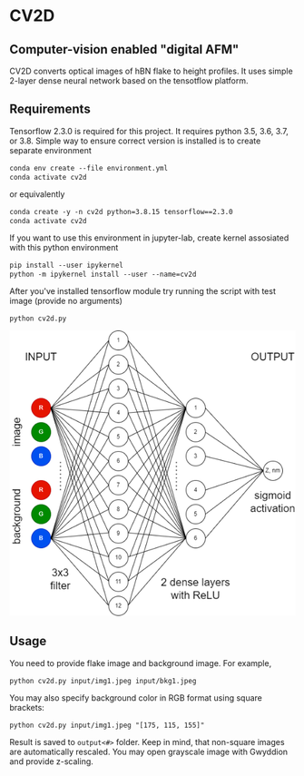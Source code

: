 # CV2D 
## Computer-vision enabled "digital AFM"

CV2D converts optical images of hBN flake to height profiles.
It uses simple 2-layer dense neural network based on the tensotflow platform.


## Requirements
Tensorflow 2.3.0 is required for this project. It requires python 3.5, 3.6, 3.7, or 3.8.
Simple way to ensure correct version is installed is to create separate environment
```
conda env create --file environment.yml
conda activate cv2d
```
or equivalently
```
conda create -y -n cv2d python=3.8.15 tensorflow==2.3.0
conda activate cv2d
```
If you want to use this environment in jupyter-lab, create kernel assosiated with this python environment
```
pip install --user ipykernel
python -m ipykernel install --user --name=cv2d
```
After you've installed tensorflow module try running the script with test image (provide no arguments)
```
python cv2d.py
```

![architecture](model/architecture.png)

## Usage
You need to provide flake image and background image. For example,
```
python cv2d.py input/img1.jpeg input/bkg1.jpeg
```
You may also specify background color in RGB format using square brackets:
```
python cv2d.py input/img1.jpeg "[175, 115, 155]"
```
Result is saved to `output<#>` folder.
Keep in mind, that non-square images are automatically rescaled.
You may open grayscale image with Gwyddion and provide z-scaling.